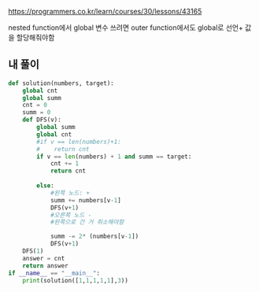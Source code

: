 https://programmers.co.kr/learn/courses/30/lessons/43165

nested function에서 global 변수 쓰려면 outer function에서도 global로 선언+ 값을 할당해줘야함

## 내 풀이
```python
def solution(numbers, target):
    global cnt
    global summ
    cnt = 0
    summ = 0
    def DFS(v):
        global summ
        global cnt
        #if v == len(numbers)+1:
        #    return cnt
        if v == len(numbers) + 1 and summ == target:
            cnt += 1
            return cnt
            
        else:
            #왼쪽 노드: +
            summ += numbers[v-1]
            DFS(v+1)
            #오른쪽 노드 -
            #왼쪽으로 간 거 취소해야함

            summ -= 2* (numbers[v-1])
            DFS(v+1)         
    DFS(1)
    answer = cnt 
    return answer
if __name__ == "__main__":
    print(solution([1,1,1,1,1],3))
```
